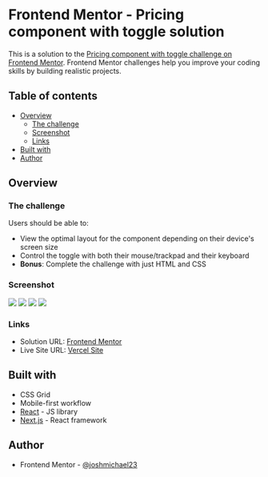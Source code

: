 # Frontend Mentor - Pricing component with toggle solution

This is a solution to the [Pricing component with toggle challenge on Frontend Mentor](https://www.frontendmentor.io/challenges/pricing-component-with-toggle-8vPwRMIC). Frontend Mentor challenges help you improve your coding skills by building realistic projects. 

## Table of contents

- [Overview](#overview)
  - [The challenge](#the-challenge)
  - [Screenshot](#screenshot)
  - [Links](#links)
- [Built with](#built-with)
- [Author](#author)

## Overview

### The challenge

Users should be able to:

- View the optimal layout for the component depending on their device's screen size
- Control the toggle with both their mouse/trackpad and their keyboard
- **Bonus**: Complete the challenge with just HTML and CSS

### Screenshot

![](./mobile.png)
![](./mobile-active.png)
![](./desktop.png)
![](./desktop-active.png)


### Links

- Solution URL: [Frontend Mentor](https://your-solution-url.com)
- Live Site URL: [Vercel Site](https://your-live-site-url.com)

## Built with
- CSS Grid
- Mobile-first workflow
- [React](https://reactjs.org/) - JS library
- [Next.js](https://nextjs.org/) - React framework

## Author

- Frontend Mentor - [@joshmichael23](https://www.frontendmentor.io/profile/joshmichael23)

